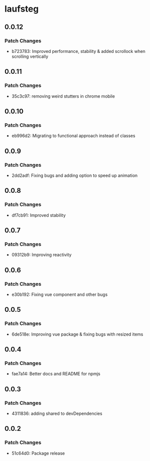 # laufsteg

## 0.0.12

### Patch Changes

- b723783: Improved performance, stability & added scrollock when scrolling vertically

## 0.0.11

### Patch Changes

- 35c3c97: removing weird stutters in chrome mobile

## 0.0.10

### Patch Changes

- eb996d2: Migrating to functional approach instead of classes

## 0.0.9

### Patch Changes

- 2dd2adf: Fixing bugs and adding option to speed up animation

## 0.0.8

### Patch Changes

- df7cb91: Improved stability

## 0.0.7

### Patch Changes

- 09312b9: Improving reactivity

## 0.0.6

### Patch Changes

- e30b192: Fixing vue component and other bugs

## 0.0.5

### Patch Changes

- 6de518e: Improving vue package & fixing bugs with resized items

## 0.0.4

### Patch Changes

- fae7a14: Better docs and README for npmjs

## 0.0.3

### Patch Changes

- 4311836: adding shared to devDependencies

## 0.0.2

### Patch Changes

- 51c64d0: Package release
